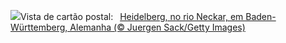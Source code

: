 ![](https://www.bing.com/th?id=OHR.RiverNekarHeidelberg_PT-BR6227220024_UHD.jpg&w=1000)Vista de cartão postal:&nbsp;&ensp;[Heidelberg, no rio Neckar, em Baden-Württemberg, Alemanha (© Juergen Sack/Getty Images)](https://www.bing.com/th?id=OHR.RiverNekarHeidelberg_PT-BR6227220024_UHD.jpg)
<br><br/>
